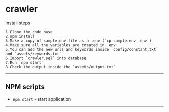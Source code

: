 # crawler

Install steps
    
    1.Clone the code base
    2.npm install
    3.Make a copy of sample.env file as a .env (`cp sample.env .env`)
    4.Make sure all the variables are created in .env
    5.You can add the new urls and keywords inside `config/constant.txt` and `assets/keywords.txt`
    6.Import `crawler.sql` into database
    7.Run `npm start` 
    8.Check the output inside the `assets/output.txt`

----------  

## NPM scripts

- `npm start` - start application

----------

